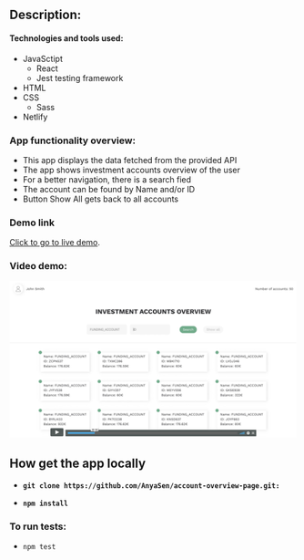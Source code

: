 ## Description:

#### Technologies and tools used:

- JavaSctipt
  - React
  - Jest testing framework
- HTML
- CSS
  - Sass
- Netlify

### App functionality overview:

- This app displays the data fetched from the provided API
- The app shows investment accounts overview of the user
- For a better navigation, there is a search fied
- The account can be found by Name and/or ID
- Button Show All gets back to all accounts

### Demo link

[Click to go to live demo]().

### Video demo:

<a href="" target='_blank'>
	<img src="./video.png" alt="Demo Video"/>
</a>

## How get the app locally

- **`git clone https://github.com/AnyaSen/account-overview-page.git:`**

- **`npm install`**

### To run tests:

- `npm test`

